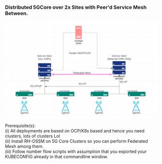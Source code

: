 ### Distributed 5GCore over 2x Sites with Peer'd Service Mesh Between.
![alt text](https://raw.githubusercontent.com/fenar/distributed5GCore/main/images/distributed5g-arch.png)<br>

Prerequisite(s): <br>
(i) All deployments are based on OCP/K8s based and hence you need clusters, lots of clusters Lol <br>
(ii) Install RH-OSSM on 5G Core Clusters so you can perform Federated Mesh among them.  <br>
(iii) Follow number flow scripts with assumption that you exported your KUBECONFIG already in that commandline window.  <br>
